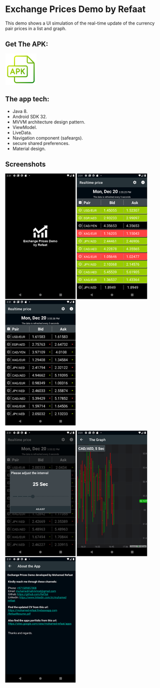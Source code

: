 
Exchange Prices Demo by Refaat
===================================

This demo shows a UI simulation of the real-time update of the currency pair prices in a list and graph.

Get The APK:
--------------
<a href='https://drive.google.com/file/d/1-g4tng18Xk4d6bIM-fVvdabhxz1FJuyU/view?usp=sharing'>
<img alt='Get The APK' src="screenshots/apk-file.png" height="100" /></a>


The app tech:
--------------

- Java 8.
- Android SDK 32.
- MVVM architecture design pattern.
- ViewModel.
- LiveData.
- Navigation component (safeargs).
- secure shared preferences. 
- Material design. 

Screenshots
-------------

<p float="left">
<img src="screenshots/sc1.png" height="400" alt="Screenshot"/> 
<img src="screenshots/sc2.png" height="400" alt="Screenshot"/> 
<img src="screenshots/sc3.png" height="400" alt="Screenshot"/> 
</p>
<p float="left">
<img src="screenshots/sc4.png" height="400" alt="Screenshot"/> 
<img src="screenshots/sc5.png" height="400" alt="Screenshot"/> 
<img src="screenshots/sc6.png" height="400" alt="Screenshot"/> 
</p>



